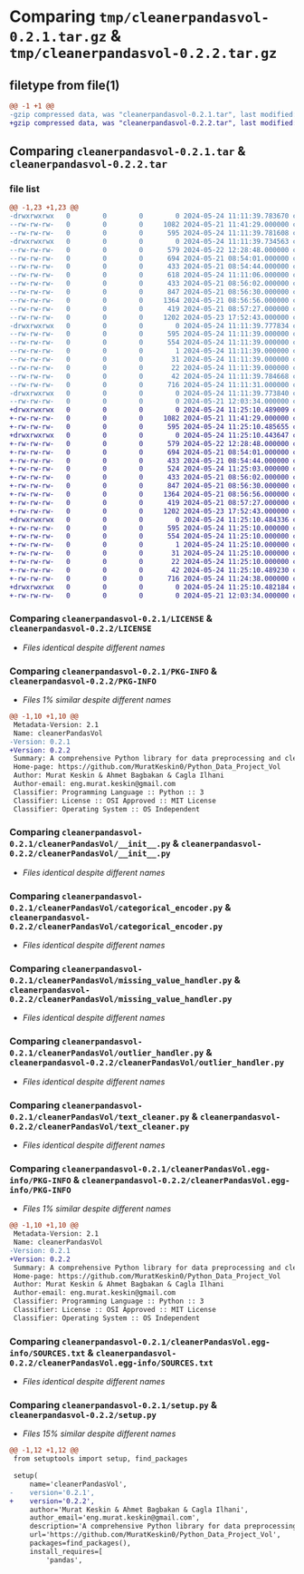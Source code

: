 # Comparing `tmp/cleanerpandasvol-0.2.1.tar.gz` & `tmp/cleanerpandasvol-0.2.2.tar.gz`

## filetype from file(1)

```diff
@@ -1 +1 @@
-gzip compressed data, was "cleanerpandasvol-0.2.1.tar", last modified: Fri May 24 11:11:39 2024, max compression
+gzip compressed data, was "cleanerpandasvol-0.2.2.tar", last modified: Fri May 24 11:25:10 2024, max compression
```

## Comparing `cleanerpandasvol-0.2.1.tar` & `cleanerpandasvol-0.2.2.tar`

### file list

```diff
@@ -1,23 +1,23 @@
-drwxrwxrwx   0        0        0        0 2024-05-24 11:11:39.783670 cleanerpandasvol-0.2.1/
--rw-rw-rw-   0        0        0     1082 2024-05-21 11:41:29.000000 cleanerpandasvol-0.2.1/LICENSE
--rw-rw-rw-   0        0        0      595 2024-05-24 11:11:39.781608 cleanerpandasvol-0.2.1/PKG-INFO
-drwxrwxrwx   0        0        0        0 2024-05-24 11:11:39.734563 cleanerpandasvol-0.2.1/cleanerPandasVol/
--rw-rw-rw-   0        0        0      579 2024-05-22 12:28:48.000000 cleanerpandasvol-0.2.1/cleanerPandasVol/__init__.py
--rw-rw-rw-   0        0        0      694 2024-05-21 08:54:01.000000 cleanerpandasvol-0.2.1/cleanerPandasVol/categorical_encoder.py
--rw-rw-rw-   0        0        0      433 2024-05-21 08:54:44.000000 cleanerpandasvol-0.2.1/cleanerPandasVol/data_type_converter.py
--rw-rw-rw-   0        0        0      618 2024-05-24 11:11:06.000000 cleanerpandasvol-0.2.1/cleanerPandasVol/date_time_handler.py
--rw-rw-rw-   0        0        0      433 2024-05-21 08:56:02.000000 cleanerpandasvol-0.2.1/cleanerPandasVol/feature_engineer.py
--rw-rw-rw-   0        0        0      847 2024-05-21 08:56:30.000000 cleanerpandasvol-0.2.1/cleanerPandasVol/missing_value_handler.py
--rw-rw-rw-   0        0        0     1364 2024-05-21 08:56:56.000000 cleanerpandasvol-0.2.1/cleanerPandasVol/outlier_handler.py
--rw-rw-rw-   0        0        0      419 2024-05-21 08:57:27.000000 cleanerpandasvol-0.2.1/cleanerPandasVol/scaler.py
--rw-rw-rw-   0        0        0     1202 2024-05-23 17:52:43.000000 cleanerpandasvol-0.2.1/cleanerPandasVol/text_cleaner.py
-drwxrwxrwx   0        0        0        0 2024-05-24 11:11:39.777834 cleanerpandasvol-0.2.1/cleanerPandasVol.egg-info/
--rw-rw-rw-   0        0        0      595 2024-05-24 11:11:39.000000 cleanerpandasvol-0.2.1/cleanerPandasVol.egg-info/PKG-INFO
--rw-rw-rw-   0        0        0      554 2024-05-24 11:11:39.000000 cleanerpandasvol-0.2.1/cleanerPandasVol.egg-info/SOURCES.txt
--rw-rw-rw-   0        0        0        1 2024-05-24 11:11:39.000000 cleanerpandasvol-0.2.1/cleanerPandasVol.egg-info/dependency_links.txt
--rw-rw-rw-   0        0        0       31 2024-05-24 11:11:39.000000 cleanerpandasvol-0.2.1/cleanerPandasVol.egg-info/requires.txt
--rw-rw-rw-   0        0        0       22 2024-05-24 11:11:39.000000 cleanerpandasvol-0.2.1/cleanerPandasVol.egg-info/top_level.txt
--rw-rw-rw-   0        0        0       42 2024-05-24 11:11:39.784668 cleanerpandasvol-0.2.1/setup.cfg
--rw-rw-rw-   0        0        0      716 2024-05-24 11:11:31.000000 cleanerpandasvol-0.2.1/setup.py
-drwxrwxrwx   0        0        0        0 2024-05-24 11:11:39.773840 cleanerpandasvol-0.2.1/test/
--rw-rw-rw-   0        0        0        0 2024-05-21 12:03:34.000000 cleanerpandasvol-0.2.1/test/__init__.py
+drwxrwxrwx   0        0        0        0 2024-05-24 11:25:10.489009 cleanerpandasvol-0.2.2/
+-rw-rw-rw-   0        0        0     1082 2024-05-21 11:41:29.000000 cleanerpandasvol-0.2.2/LICENSE
+-rw-rw-rw-   0        0        0      595 2024-05-24 11:25:10.485655 cleanerpandasvol-0.2.2/PKG-INFO
+drwxrwxrwx   0        0        0        0 2024-05-24 11:25:10.443647 cleanerpandasvol-0.2.2/cleanerPandasVol/
+-rw-rw-rw-   0        0        0      579 2024-05-22 12:28:48.000000 cleanerpandasvol-0.2.2/cleanerPandasVol/__init__.py
+-rw-rw-rw-   0        0        0      694 2024-05-21 08:54:01.000000 cleanerpandasvol-0.2.2/cleanerPandasVol/categorical_encoder.py
+-rw-rw-rw-   0        0        0      433 2024-05-21 08:54:44.000000 cleanerpandasvol-0.2.2/cleanerPandasVol/data_type_converter.py
+-rw-rw-rw-   0        0        0      524 2024-05-24 11:25:03.000000 cleanerpandasvol-0.2.2/cleanerPandasVol/date_time_handler.py
+-rw-rw-rw-   0        0        0      433 2024-05-21 08:56:02.000000 cleanerpandasvol-0.2.2/cleanerPandasVol/feature_engineer.py
+-rw-rw-rw-   0        0        0      847 2024-05-21 08:56:30.000000 cleanerpandasvol-0.2.2/cleanerPandasVol/missing_value_handler.py
+-rw-rw-rw-   0        0        0     1364 2024-05-21 08:56:56.000000 cleanerpandasvol-0.2.2/cleanerPandasVol/outlier_handler.py
+-rw-rw-rw-   0        0        0      419 2024-05-21 08:57:27.000000 cleanerpandasvol-0.2.2/cleanerPandasVol/scaler.py
+-rw-rw-rw-   0        0        0     1202 2024-05-23 17:52:43.000000 cleanerpandasvol-0.2.2/cleanerPandasVol/text_cleaner.py
+drwxrwxrwx   0        0        0        0 2024-05-24 11:25:10.484336 cleanerpandasvol-0.2.2/cleanerPandasVol.egg-info/
+-rw-rw-rw-   0        0        0      595 2024-05-24 11:25:10.000000 cleanerpandasvol-0.2.2/cleanerPandasVol.egg-info/PKG-INFO
+-rw-rw-rw-   0        0        0      554 2024-05-24 11:25:10.000000 cleanerpandasvol-0.2.2/cleanerPandasVol.egg-info/SOURCES.txt
+-rw-rw-rw-   0        0        0        1 2024-05-24 11:25:10.000000 cleanerpandasvol-0.2.2/cleanerPandasVol.egg-info/dependency_links.txt
+-rw-rw-rw-   0        0        0       31 2024-05-24 11:25:10.000000 cleanerpandasvol-0.2.2/cleanerPandasVol.egg-info/requires.txt
+-rw-rw-rw-   0        0        0       22 2024-05-24 11:25:10.000000 cleanerpandasvol-0.2.2/cleanerPandasVol.egg-info/top_level.txt
+-rw-rw-rw-   0        0        0       42 2024-05-24 11:25:10.489230 cleanerpandasvol-0.2.2/setup.cfg
+-rw-rw-rw-   0        0        0      716 2024-05-24 11:24:38.000000 cleanerpandasvol-0.2.2/setup.py
+drwxrwxrwx   0        0        0        0 2024-05-24 11:25:10.482184 cleanerpandasvol-0.2.2/test/
+-rw-rw-rw-   0        0        0        0 2024-05-21 12:03:34.000000 cleanerpandasvol-0.2.2/test/__init__.py
```

### Comparing `cleanerpandasvol-0.2.1/LICENSE` & `cleanerpandasvol-0.2.2/LICENSE`

 * *Files identical despite different names*

### Comparing `cleanerpandasvol-0.2.1/PKG-INFO` & `cleanerpandasvol-0.2.2/PKG-INFO`

 * *Files 1% similar despite different names*

```diff
@@ -1,10 +1,10 @@
 Metadata-Version: 2.1
 Name: cleanerPandasVol
-Version: 0.2.1
+Version: 0.2.2
 Summary: A comprehensive Python library for data preprocessing and cleaning
 Home-page: https://github.com/MuratKeskin0/Python_Data_Project_Vol
 Author: Murat Keskin & Ahmet Bagbakan & Cagla Ilhani
 Author-email: eng.murat.keskin@gmail.com
 Classifier: Programming Language :: Python :: 3
 Classifier: License :: OSI Approved :: MIT License
 Classifier: Operating System :: OS Independent
```

### Comparing `cleanerpandasvol-0.2.1/cleanerPandasVol/__init__.py` & `cleanerpandasvol-0.2.2/cleanerPandasVol/__init__.py`

 * *Files identical despite different names*

### Comparing `cleanerpandasvol-0.2.1/cleanerPandasVol/categorical_encoder.py` & `cleanerpandasvol-0.2.2/cleanerPandasVol/categorical_encoder.py`

 * *Files identical despite different names*

### Comparing `cleanerpandasvol-0.2.1/cleanerPandasVol/missing_value_handler.py` & `cleanerpandasvol-0.2.2/cleanerPandasVol/missing_value_handler.py`

 * *Files identical despite different names*

### Comparing `cleanerpandasvol-0.2.1/cleanerPandasVol/outlier_handler.py` & `cleanerpandasvol-0.2.2/cleanerPandasVol/outlier_handler.py`

 * *Files identical despite different names*

### Comparing `cleanerpandasvol-0.2.1/cleanerPandasVol/text_cleaner.py` & `cleanerpandasvol-0.2.2/cleanerPandasVol/text_cleaner.py`

 * *Files identical despite different names*

### Comparing `cleanerpandasvol-0.2.1/cleanerPandasVol.egg-info/PKG-INFO` & `cleanerpandasvol-0.2.2/cleanerPandasVol.egg-info/PKG-INFO`

 * *Files 1% similar despite different names*

```diff
@@ -1,10 +1,10 @@
 Metadata-Version: 2.1
 Name: cleanerPandasVol
-Version: 0.2.1
+Version: 0.2.2
 Summary: A comprehensive Python library for data preprocessing and cleaning
 Home-page: https://github.com/MuratKeskin0/Python_Data_Project_Vol
 Author: Murat Keskin & Ahmet Bagbakan & Cagla Ilhani
 Author-email: eng.murat.keskin@gmail.com
 Classifier: Programming Language :: Python :: 3
 Classifier: License :: OSI Approved :: MIT License
 Classifier: Operating System :: OS Independent
```

### Comparing `cleanerpandasvol-0.2.1/cleanerPandasVol.egg-info/SOURCES.txt` & `cleanerpandasvol-0.2.2/cleanerPandasVol.egg-info/SOURCES.txt`

 * *Files identical despite different names*

### Comparing `cleanerpandasvol-0.2.1/setup.py` & `cleanerpandasvol-0.2.2/setup.py`

 * *Files 15% similar despite different names*

```diff
@@ -1,12 +1,12 @@
 from setuptools import setup, find_packages
 
 setup(
     name='cleanerPandasVol',
-    version='0.2.1',
+    version='0.2.2',
     author='Murat Keskin & Ahmet Bagbakan & Cagla Ilhani',
     author_email='eng.murat.keskin@gmail.com',
     description='A comprehensive Python library for data preprocessing and cleaning',
     url='https://github.com/MuratKeskin0/Python_Data_Project_Vol',
     packages=find_packages(),
     install_requires=[
         'pandas',
```

